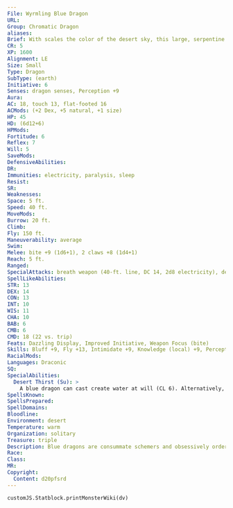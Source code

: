 ```yaml
---
File: Wyrmling Blue Dragon
URL: 
Group: Chromatic Dragon
aliases: 
Brief: With scales the color of the desert sky, this large, serpentine dragon moves with an unsettling grace.
CR: 5
XP: 1600
Alignment: LE
Size: Small
Type: Dragon
SubType: (earth)
Initiative: 6
Senses: dragon senses, Perception +9
Aura: 
AC: 18, touch 13, flat-footed 16
ACMods: (+2 Dex, +5 natural, +1 size)
HP: 45
HD: (6d12+6)
HPMods: 
Fortitude: 6
Reflex: 7
Will: 5
SaveMods: 
DefensiveAbilities: 
DR: 
Immunities: electricity, paralysis, sleep
Resist: 
SR: 
Weaknesses: 
Space: 5 ft.
Speed: 40 ft.
MoveMods: 
Burrow: 20 ft.
Climb: 
Fly: 150 ft.
Maneuverability: average
Swim: 
Melee: bite +9 (1d6+1), 2 claws +8 (1d4+1)
Reach: 5 ft.
Ranged: 
SpecialAttacks: breath weapon (40-ft. line, DC 14, 2d8 electricity), desert thirst (DC 14)
SpellLikeAbilities: 
STR: 13
DEX: 14
CON: 13
INT: 10
WIS: 11
CHA: 10
BAB: 6
CMB: 6
CMD: 18 (22 vs. trip)
Feats: Dazzling Display, Improved Initiative, Weapon Focus (bite)
Skills: Bluff +9, Fly +13, Intimidate +9, Knowledge (local) +9, Perception +9, Stealth +15
RacialMods: 
Languages: Draconic
SQ: 
SpecialAbilities:
  Desert Thirst (Su): >
    A blue dragon can cast create water at will (CL 6). Alternatively, it can destroy an equal amount of liquid in a 10-foot burst. Unattended liquids are instantly reduced to sand. Liquid-based magic items (such as potions) and items in a creature's possession must succeed on a Will save (DC 14) or be destroyed.
SpellsKnown: 
SpellsPrepared: 
SpellDomains: 
Bloodline: 
Environment: desert
Temperature: warm
Organization: solitary
Treasure: triple
Description: Blue dragons are consummate schemers and obsessively orderly. In combat, blue dragons prefer to surprise foes if possible, and are not above retreating if the odds turn against them. They prefer to lair near those that they control, sometimes even within the confines of a city.
Race: 
Class: 
MR: 
Copyright:
  Content: d20pfsrd
---
```

```dataviewjs
customJS.Statblock.printMonsterWiki(dv)
```
